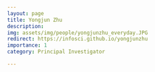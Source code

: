 ```yaml
---
layout: page
title: Yongjun Zhu
description:
img: assets/img/people/yongjunzhu_everyday.JPG
redirect: https://infosci.github.io/yongjunzhu
importance: 1
category: Principal Investigator

---
```


